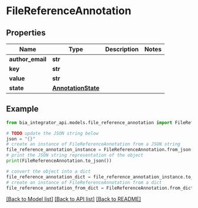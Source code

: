 # FileReferenceAnnotation


## Properties

Name | Type | Description | Notes
------------ | ------------- | ------------- | -------------
**author_email** | **str** |  | 
**key** | **str** |  | 
**value** | **str** |  | 
**state** | [**AnnotationState**](AnnotationState.md) |  | 

## Example

```python
from bia_integrator_api.models.file_reference_annotation import FileReferenceAnnotation

# TODO update the JSON string below
json = "{}"
# create an instance of FileReferenceAnnotation from a JSON string
file_reference_annotation_instance = FileReferenceAnnotation.from_json(json)
# print the JSON string representation of the object
print(FileReferenceAnnotation.to_json())

# convert the object into a dict
file_reference_annotation_dict = file_reference_annotation_instance.to_dict()
# create an instance of FileReferenceAnnotation from a dict
file_reference_annotation_from_dict = FileReferenceAnnotation.from_dict(file_reference_annotation_dict)
```
[[Back to Model list]](../README.md#documentation-for-models) [[Back to API list]](../README.md#documentation-for-api-endpoints) [[Back to README]](../README.md)


